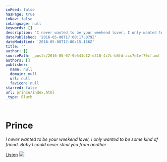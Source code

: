 ```yaml
---
inFeed: false
hasPage: true
inNav: false
inLanguage: null
keywords: []
description: 'I never wanted to be your weekend lover, I only wanted to be some kind of friend. Baby I could never steal you from another'
datePublished: '2016-05-08T17:00:17.079Z'
dateModified: '2016-05-08T17:00:15.156Z'
title: ''
author: []
sourcePath: _posts/2016-05-07-9e541c12-d318-4c7c-b6fd-acc7e1ef70cf.md
authors: []
publisher:
  name: null
  domain: null
  url: null
  favicon: null
starred: false
url: prince/index.html
_type: Blurb

---
```

# Prince

_I never wanted to be your weekend lover, I only wanted to be some kind of friend. Baby I could never steal you from another_

[Listen][0]
![](https://the-grid-user-content.s3-us-west-2.amazonaws.com/116a845c-719c-44f9-bff0-c06fa0da1fde.jpg)

[0]: null